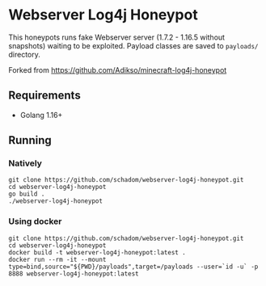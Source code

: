 # Webserver Log4j Honeypot

This honeypots runs fake Webserver server (1.7.2 - 1.16.5 without snapshots) waiting to be exploited. Payload classes are saved to `payloads/` directory.

Forked from https://github.com/Adikso/minecraft-log4j-honeypot

## Requirements
- Golang 1.16+

## Running

### Natively
```
git clone https://github.com/schadom/webserver-log4j-honeypot.git
cd webserver-log4j-honeypot
go build .
./webserver-log4j-honeypot
```

### Using docker
```
git clone https://github.com/schadom/webserver-log4j-honeypot.git
cd webserver-log4j-honeypot
docker build -t webserver-log4j-honeypot:latest .
docker run --rm -it --mount type=bind,source="${PWD}/payloads",target=/payloads --user=`id -u` -p 8888 webserver-log4j-honeypot:latest
```
